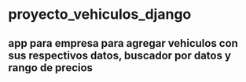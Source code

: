 # proyecto_vehiculos_django
## app para empresa para agregar vehiculos con sus respectivos datos, buscador por datos y rango de precios 
